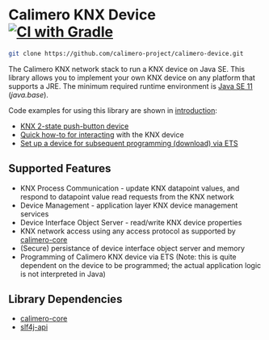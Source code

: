 Calimero KNX Device [![CI with Gradle](https://github.com/calimero-project/calimero-device/actions/workflows/gradle.yml/badge.svg)](https://github.com/calimero-project/calimero-device/actions/workflows/gradle.yml)
===================

~~~ sh
git clone https://github.com/calimero-project/calimero-device.git
~~~

The Calimero KNX network stack to run a KNX device on Java SE. This library allows you to implement your own KNX device on any platform that supports a JRE. The minimum required runtime environment is [Java SE 11](https://jdk.java.net/11/) (_java.base_). 

Code examples for using this library are shown in [introduction](https://github.com/calimero-project/introduction):

* [KNX 2-state push-button device](https://github.com/calimero-project/introduction/blob/master/src/main/java/PushButtonDevice.java) 
* [Quick how-to for interacting](https://github.com/calimero-project/introduction) with the KNX device
* [Set up a device for subsequent programming (download) via ETS](https://github.com/calimero-project/introduction/blob/master/src/main/java/ProgrammableDevice.java)


Supported Features
----

* KNX Process Communication - update KNX datapoint values, and respond to datapoint value read requests from the KNX network
* Device Management - application layer KNX device management services
* Device Interface Object Server - read/write KNX device properties
* KNX network access using any access protocol as supported by [calimero-core](https://github.com/calimero-project/calimero)
* (Secure) persistance of device interface object server and memory
* Programming of Calimero KNX device via ETS (Note: this is quite dependent on the device to be programmed; the actual application logic is not interpreted in Java)

Library Dependencies
----

* [calimero-core](https://github.com/calimero-project/calimero)
* [slf4j-api](http://www.slf4j.org/)
